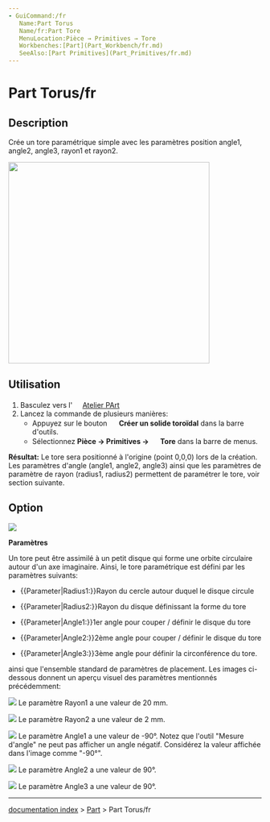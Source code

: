 ```yaml
---
- GuiCommand:/fr
   Name:Part Torus
   Name/fr:Part Tore
   MenuLocation:Pièce → Primitives → Tore
   Workbenches:[Part](Part_Workbench/fr.md)
   SeeAlso:[Part Primitives](Part_Primitives/fr.md)
---
```


# Part Torus/fr

## Description

Crée un tore paramétrique simple avec les paramètres position angle1, angle2, angle3, rayon1 et rayon2.

<img alt="" src=images/SimpleTorus.jpg  style="width:400px;">

## Utilisation

1.  Basculez vers l\'<img alt="" src=images/Workbench_Part.svg  style="width:16px;"> [Atelier PArt](Part_Workbench/fr.md)
2.  Lancez la commande de plusieurs manières:
    -   Appuyez sur le bouton **<img src="images/Part_Torus.svg" width=16px> Créer un solide toroïdal** dans la barre d\'outils.
    -   Sélectionnez **Pièce → Primitives → <img src="images/Part_Torus.svg" width=16px> Tore** dans la barre de menus.

**Résultat:** Le tore sera positionné à l\'origine (point 0,0,0) lors de la création.
Les paramètres d\'angle (angle1, angle2, angle3) ainsi que les paramètres de paramètre de rayon (radius1, radius2) permettent de paramétrer le tore, voir section suivante.

## Option

![](images/TorusExampleOverviewParameters.jpg )

**Paramètres**

Un tore peut être assimilé à un petit disque qui forme une orbite circulaire autour d\'un axe imaginaire. Ainsi, le tore paramétrique est défini par les paramètres suivants:

-    {{Parameter|Radius1:}}Rayon du cercle autour duquel le disque circule

-    {{Parameter|Radius2:}}Rayon du disque définissant la forme du tore

-    {{Parameter|Angle1:}}1er angle pour couper / définir le disque du tore

-    {{Parameter|Angle2:}}2ème angle pour couper / définir le disque du tore

-    {{Parameter|Angle3:}}3ème angle pour définir la circonférence du tore.

ainsi que l\'ensemble standard de paramètres de placement. Les images ci-dessous donnent un aperçu visuel des paramètres mentionnés précédemment:

![](images/TorusExampleRadius1.jpg ) Le paramètre Rayon1 a une valeur de 20 mm.

![](images/TorusExampleRadius2.jpg ) Le paramètre Rayon2 a une valeur de 2 mm.

![](images/TorusExampleAngle1.jpg ) Le paramètre Angle1 a une valeur de -90°. Notez que l\'outil \"Mesure d\'angle\" ne peut pas afficher un angle négatif. Considérez la valeur affichée dans l\'image comme \"-90°\".

![](images/TorusExampleAngle2.jpg ) Le paramètre Angle2 a une valeur de 90°.

![](images/TorusExampleAngle3.jpg ) Le paramètre Angle3 a une valeur de 90°.

---
[documentation index](../README.md) > [Part](Part_Workbench.md) > Part Torus/fr
